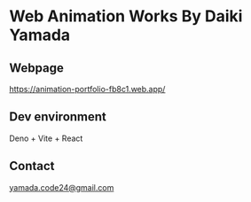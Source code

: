 # Web Animation Works By Daiki Yamada

## Webpage
https://animation-portfolio-fb8c1.web.app/

## Dev environment
Deno + Vite + React

## Contact
yamada.code24@gmail.com